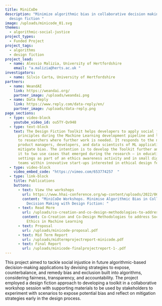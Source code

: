 ```yaml
---
title: MiniCoDe
description: "Minimize algorithmic bias in collaborative decision making with
  design fiction "
image: /uploads/minicode_01.svg
themes:
  - algorithmic-social-justice
project_types:
  - Funded Project
project_tags:
  - algorithms
  - design fiction
project_lead:
  - name: Alessio Malizia, University of Hertfordshire
    email: "a.malizia@herts.ac.uk "
investigators:
  - name: Silvio Carta, University of Hertfordshire
partners:
  - name: WeandAI
    link: https://weandai.org/
    partner_image: /uploads/weandai.png
  - name: Data Reply
    link: https://www.reply.com/data-reply/en/
    partner_image: /uploads/data-reply.png
page_sections:
  - type: video-block
    youtube_video_id: ou5TY-Qv948
  - type: text-block
    text: The Design Fiction Toolkit helps developers to apply social justice
      principles during the Machine Learning development pipeline and to signal
      to researchers where further work is needed. It responds to the needs of
      product managers, developers, and data scientists of ML applications to
      mitigate bias. The intention is to develop the Toolkit further and adapt
      it to two use cases that emerged during the research – in educational
      settings as part of an ethics awareness activity and in small digital
      teams within innovative start-ups interested in ethical design features.
  - type: video-block
    video_embed_code: "https://vimeo.com/653774257  "
  - type: link-block
    title: Publications
    buttons:
      - text: View the workshops
        url: https://www.hhai-conference.org/wp-content/uploads/2022/06/hhai-2022_paper_58.pdf
        content: "MiniCoDe Workshops. Minimise Algorithmic Bias in Collaborative
          Decision Making with Design Fiction: "
      - text: Read More
        url: /uploads/co-creation-and-co-design-methodologies-to-address-social-justice-and-ethics-in-machine-learning.pdf
        content: Co-Creation and Co-Design Methodologies to address Social Justice and
          Ethics in Machine Learning
      - text: Proposal
        url: /uploads/minicode-proposal.pdf
      - text: Mid Term Report
        url: /uploads/midtermprojectreport-minicode.pdf
      - text: Final Report
        url: /uploads/minicode-finalprojectreport-1-.pdf
---
```

This project aimed to tackle social injustice in future algorithmic-based decision-making applications by devising strategies to expose, counterbalance, and remedy bias and exclusion built into algorithms, considering fairness, transparency, and accountability. The project employed a design fiction approach to developing a toolkit in a collaborative workshop session with supporting materials to be used by stakeholders to experiment with scenarios to expose potential bias and reflect on mitigation strategies early in the design process.